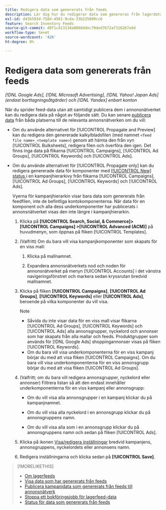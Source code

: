 ```yaml
---
title: Redigera data som genererats från feeds
description: Lär dig hur du redigerar data som genereras från lagerdataflöden.
exl-id: d43b593d-758d-4561-9cda-33b235099cc6
feature: Search Inventory Feeds
source-git-commit: d0f1c413134a0868ddec79ded7672af316267edd
workflow-type: tm+mt
source-wordcount: '426'
ht-degree: 0%

---
```


# Redigera data som genererats från feeds

*[!DNL Google Ads], [!DNL Microsoft Advertising], [!DNL Yahoo! Japan Ads] (endast borttagningsåtgärder) och [!DNL Yandex] enbart konton*

När du sprider feed-data utan att samtidigt publicera dem i annonsnätverket kan du redigera data på något av följande sätt. Du kan senare [publicera data](propagated-data-post.md) från båda platserna till de relevanta annonsnätverken om du vill:

* Om du använde alternativet för [!UICONTROL Propagate and Preview] kan du redigera den genererade kalkylbladsfilen (med namnet `<feed file name>_<template name>`) genom att hämta den från vyn [!UICONTROL Bulksheets], redigera filen och överföra den igen. Det finns inga data på flikarna [!UICONTROL Campaigns], [!UICONTROL Ad Groups], [!UICONTROL Keywords] och [!UICONTROL Ads].

* Om du använde alternativet för [!UICONTROL Propagate only] kan du redigera genererade data för komponenter med [[!UICONTROL New] status ](propagated-data-status.md) i en kampanjhierarkivy från flikarna [!UICONTROL Campaigns], [!UICONTROL Ad Groups], [!UICONTROL Keywords] och [!UICONTROL Ads].

  Vyerna för kampanjhierarkin visar bara data som genererats från feedfilen, inte de befintliga kontokomponenterna. När data för en komponent och alla dess underkomponenter har publicerats i annonsnätverket visas den inte längre i kampanjhierarkin.

   1. Klicka på **[!UICONTROL Search, Social, & Commerce]> [!UICONTROL Campaigns] >[!UICONTROL Advanced (ACM)]** på huvudmenyn, som öppnas på fliken [!UICONTROL Templates].

   1. (Valfritt) Om du bara vill visa kampanjkomponenter som skapats för en viss mall:

      1. Klicka på mallnamnet.

      1. Expandera annonsnätverkets nod och noden för annonsnätverket på menyn [!UICONTROL Accounts] i det vänstra navigeringsfönstret och markera sedan kryssrutan bredvid mallnamnet.

   1. Klicka på fliken **[!UICONTROL Campaigns]**, **[!UICONTROL Ad Groups]**, **[!UICONTROL Keywords]** eller **[!UICONTROL Ads]**, beroende på vilka komponenter du vill visa.

      >[!NOTE]
      >
      >* Såvida du inte visar data för en viss mall visar flikarna [!UICONTROL Ad Groups], [!UICONTROL Keywords] och [!UICONTROL Ads] alla annonsgrupper, nyckelord och annonser som har skapats från alla mallar och feeds. Produktgrupper som används för [!DNL Google Ads] shoppingannonser visas på fliken [!UICONTROL Keywords].
      >* Om du bara vill visa underkomponenterna för en viss kampanj börjar du med att visa fliken [!UICONTROL Campaigns]. Om du bara vill visa underkomponenterna för en viss annonsgrupp börjar du med att visa fliken [!UICONTROL Ad Groups].

   1. (Valfritt; om du bara vill redigera annonsgrupper, nyckelord eller annonser) Filtrera listan så att den endast innehåller underkomponenterna för en viss kampanj eller annonsgrupp:

      * Om du vill visa alla annonsgrupper i en kampanj klickar du på kampanjnamnet.

      * Om du vill visa alla nyckelord i en annonsgrupp klickar du på annonsgruppens namn.

      * Om du vill visa alla som i en annonsgrupp klickar du på annonsgruppens namn och sedan på fliken [!UICONTROL Ads].

   1. Klicka på ikonen [Visa/redigera inställningar](/help/search-social-commerce/assets/settings.png "Ikon för Visa/redigera inställningar") bredvid kampanjens, annonsgruppens, nyckelordets eller annonsens namn.

   1. Redigera inställningarna och klicka sedan på **[!UICONTROL Save]**.

>[!MORELIKETHIS]
>
>* [Om lagerfeeds](inventory-feeds-about.md)
>* [Visa data som har genererats från feeds](propagated-data-view.md)
>* [Publicera kampanjdata som genererats från feeds till annonsnätverk](propagated-data-post.md)
>* [Stoppa ett bokföringsjobb för lagerfeed-data](stop-job.md)
>* [Status för data som genererats från feeds](propagated-data-status.md)
